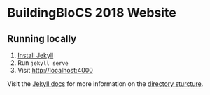 
# BuildingBloCS 2018 Website

## Running locally

1. [Install Jekyll](https://jekyllrb.com/docs/installation/)
2. Run `jekyll serve`
3. Visit [http://localhost:4000](http://localhost:4000)

Visit the [Jekyll docs](https://jekyllrb.com/docs/) for more information on the [directory sturcture](https://jekyllrb.com/docs/structure/).

